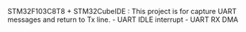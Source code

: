 STM32F103C8T8 + STM32CubeIDE : This project is for capture UART messages and return to Tx line.
	- UART IDLE interrupt 
	- UART RX DMA